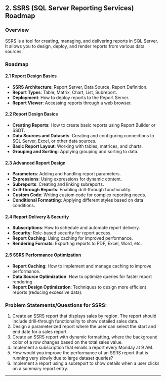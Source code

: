 
## 2. SSRS (SQL Server Reporting Services) Roadmap

### Overview
SSRS is a tool for creating, managing, and delivering reports in SQL Server. It allows you to design, deploy, and render reports from various data sources.

### Roadmap

#### 2.1 Report Design Basics
- **SSRS Architecture**: Report Server, Data Source, Report Definition.
- **Report Types**: Table, Matrix, Chart, List, Subreport.
- **Deployment**: How to deploy reports to the Report Server.
- **Report Viewer**: Accessing reports through a web browser.

#### 2.2 Report Design Basics
- **Creating Reports**: How to create basic reports using Report Builder or SSDT.
- **Data Sources and Datasets**: Creating and configuring connections to SQL Server, Excel, or other data sources.
- **Basic Report Layout**: Working with tables, matrices, and charts.
- **Grouping and Sorting**: Applying grouping and sorting to data.

#### 2.3 Advanced Report Design
- **Parameters**: Adding and handling report parameters.
- **Expressions**: Using expressions for dynamic content.
- **Subreports**: Creating and linking subreports.
- **Drill-through Reports**: Enabling drill-through functionality.
- **Custom Code**: Writing custom code for complex reporting needs.
- **Conditional Formatting**: Applying different styles based on data conditions.

#### 2.4 Report Delivery & Security
- **Subscriptions**: How to schedule and automate report delivery.
- **Security**: Role-based security for report access.
- **Report Caching**: Using caching for improved performance.
- **Rendering Formats**: Exporting reports to PDF, Excel, Word, etc.

#### 2.5 SSRS Performance Optimization
- **Report Caching**: How to implement and manage caching to improve performance.
- **Data Source Optimization**: How to optimize queries for faster report rendering.
- **Report Design Optimization**: Techniques to design more efficient reports (reducing excessive data).

### Problem Statements/Questions for SSRS:
1. Create an SSRS report that displays sales by region. The report should include drill-through functionality to show detailed sales data.
2. Design a parameterized report where the user can select the start and end date for a sales report.
3. Create an SSRS report with dynamic formatting, where the background color of a row changes based on the total sales value.
4. Implement a subscription that emails a report every Monday at 9 AM.
5. How would you improve the performance of an SSRS report that is running very slowly due to large dataset queries?
6. Implement a report using a subreport to show details when a user clicks on a summary report entry.

---
